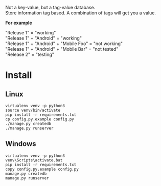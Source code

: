 Not a key-value, but a tag-value database.  
Store information tag based. A combination of tags will get you a value.

**For example**

"Release 1" = "working"  
"Release 1" + "Android" = "working"  
"Release 1" + "Android" + "Mobile Foo" = "not working"  
"Release 1" + "Android" + "Mobile Bar" = "not tested"  
"Release 2" = "testing"


# Install

## Linux

```
virtualenv venv -p python3
source venv/bin/activate
pip install -r requirements.txt
cp config.py.example config.py
./manage.py createdb
./manage.py runserver
```

## Windows

```
virtualenv venv -p python3
venv\Scripts\activate.bat
pip install -r requirements.txt
copy config.py.example config.py
manage.py createdb
manage.py runserver
```
